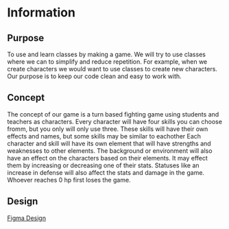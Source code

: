 # Information

## Purpose
To use and learn classes by making a game. We will try to use classes where we can to simplify and reduce repetition. For example, when we create characters we would want to use classes to create new characters. Our purpose is to keep our code clean and easy to work with.

## Concept
The concept of our game is a turn based fighting game using students and teachers as characters. Every character will have four skills you can choose fromm, but you only will only use three. These skills will have their own effects and names, but some skills may be similar to eachother  Each character and skill will have its own element that will have strengths and weaknesses
to other elements. The background or environment will also have an effect on the characters based on their elements. It may effect them by increasing or decreasing one of their stats. Statuses like an increase in defense will also affect the stats and damage in the game. Whoever reaches 0 hp first loses the game.

## Design

[Figma Design](https://www.figma.com/design/pOtReZZPDqyv9QEkUrHsbf/O.L.O.L.-Battlegrounds?node-id=0-1&t=xqshV24ugRJigAj1-1)
